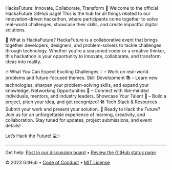 <header>

<!--
  <<< Author notes: Course header >>>
  Include a 1280×640 image, course title in sentence case, and a concise description in emphasis.
  In your repository settings: enable template repository, add your 1280×640 social image, auto delete head branches.
  Add your open source license, GitHub uses MIT license.
-->





</header>

<!--
  <<< Author notes: Step 1 >>>
  Choose 3-5 steps for your course.
  The first step is always the hardest, so pick something easy!
  Link to docs.github.com for further explanations.
  Encourage users to open new tabs for steps!
-->


HackaFuture: Innovate, Collaborate, Transform 🚀
Welcome to the official HackaFuture GitHub page! This is the hub for all things related to our innovation-driven hackathon, where participants come together to solve real-world challenges, showcase their skills, and create impactful digital solutions.

🌟 What is HackaFuture?
HackaFuture is a collaborative event that brings together developers, designers, and problem-solvers to tackle challenges through technology. Whether you're a seasoned coder or a creative thinker, this hackathon is your opportunity to innovate, collaborate, and transform ideas into reality.

🔥 What You Can Expect
Exciting Challenges 💡 – Work on real-world problems and future-focused themes.
Skill Development 📚 – Learn new technologies, sharpen your problem-solving skills, and expand your knowledge.
Networking Opportunities 🤝 – Connect with like-minded individuals, mentors, and industry leaders.
Showcase Your Talent 🎤 – Build a project, pitch your idea, and get recognized!
🛠 Tech Stack & Resources
Submit your work and present your solution.
🚀 Ready to Hack the Future?
Join us for an unforgettable experience of learning, creativity, and collaboration. Stay tuned for updates, project submissions, and event details!

Let’s Hack the Future! 💻✨

<footer>

<!--
  <<< Author notes: Footer >>>
  Add a link to get support, GitHub status page, code of conduct, license link.
-->

---

Get help: [Post in our discussion board](https://github.com/orgs/skills/discussions/categories/github-pages) &bull; [Review the GitHub status page](https://www.githubstatus.com/)

&copy; 2023 GitHub &bull; [Code of Conduct](https://www.contributor-covenant.org/version/2/1/code_of_conduct/code_of_conduct.md) &bull; [MIT License](https://gh.io/mit)

</footer>
